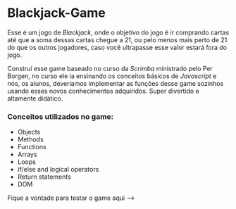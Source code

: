 # Blackjack-Game
Esse é um jogo de <i>Blackjack</i>, onde o objetivo do jogo é ir comprando cartas até que a soma dessas cartas chegue a 21, ou pelo menos mais perto de 21 do que os outros jogadores, caso você ultrapasse esse valor estará fora do jogo.

Construí esse game baseado no curso da <i>Scrimba</i> ministrado pelo Per Borgen, no curso ele ia ensinando os conceitos básicos de <i>Javascript</i> e nós, os alunos, deveríamos implementar as funções desse game sozinhos usando esses novos conhecimentos adquiridos. Super divertido e altamente didático.


<h3>Conceitos utilizados no game:</h3>

<ul>
  <li>Objects</li>
  <li>Methods</li>
  <li>Functions</li>
  <li>Arrays</li>
  <li>Loops</li>
  <li>if/else and logical operators</li>
  <li>Return statements</li>
  <li>DOM</li>
</ul>

Fique a vontade para testar o game aqui -->
  



